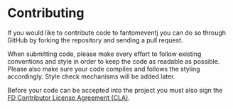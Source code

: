 Contributing
============

If you would like to contribute code to fantomeventj you can do so through GitHub by
forking the repository and sending a pull request.

When submitting code, please make every effort to follow existing conventions
and style in order to keep the code as readable as possible. Please also make
sure your code compiles and follows the styling accordingly. Style check mechanisms will be added
later.

Before your code can be accepted into the project you must also sign the
[FD Contributor License Agreement (CLA)][1].


 [1]: https://docs.google.com/forms/d/1K4imhdeeClM46AEs9bwKbD6NJgRYutBCMXQxDCJp9Ss/viewform

